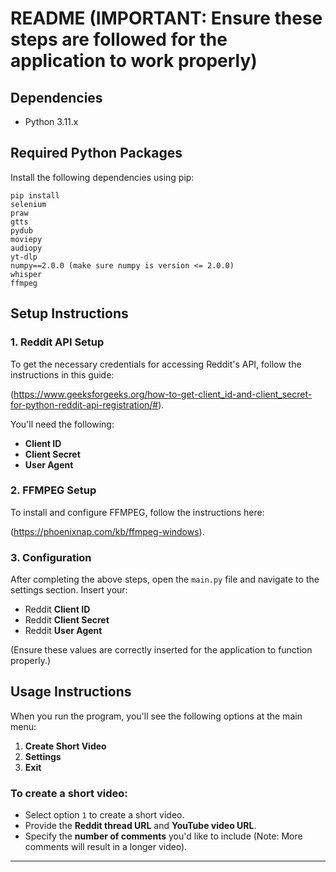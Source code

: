 # README (IMPORTANT: Ensure these steps are followed for the application to work properly)

## Dependencies
- Python 3.11.x

## Required Python Packages
Install the following dependencies using pip:
```
pip install
selenium
praw
gtts
pydub
moviepy
audiopy
yt-dlp
numpy==2.0.0 (make sure numpy is version <= 2.0.0)
whisper
ffmpeg
```

## Setup Instructions

### 1. Reddit API Setup
To get the necessary credentials for accessing Reddit's API, follow the instructions in this guide: 

(https://www.geeksforgeeks.org/how-to-get-client_id-and-client_secret-for-python-reddit-api-registration/#).

You'll need the following:
- **Client ID**
- **Client Secret**
- **User Agent**

### 2. FFMPEG Setup
To install and configure FFMPEG, follow the instructions here: 

(https://phoenixnap.com/kb/ffmpeg-windows).

### 3. Configuration
After completing the above steps, open the `main.py` file and navigate to the settings section. Insert your:
- Reddit **Client ID**
- Reddit **Client Secret**
- Reddit **User Agent**

(Ensure these values are correctly inserted for the application to function properly.)

## Usage Instructions

When you run the program, you'll see the following options at the main menu:
1. **Create Short Video**
2. **Settings**
3. **Exit**

### To create a short video:
- Select option `1` to create a short video.
- Provide the **Reddit thread URL** and **YouTube video URL**.
- Specify the **number of comments** you'd like to include (Note: More comments will result in a longer video).

--- 

